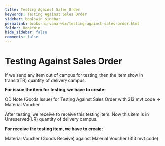 ```yaml
---
title: Testing Against Sales Order
keywords: Testing Against Sales Order
sidebar: bookswin_sidebar
permalink: books-nirvana-win/testing-against-sales-order.html
folder: BooksWin
hide_sidebar: false
comments: false
---
```


# Testing Against Sales Order

If we send any item out of campus for testing, then the item show in transit(TR) quantity of delivery campus.

**For issue the item for testing, we have to create:**

OD Note (Goods Issue) for Testing Against Sales Order with 313 mvt code -> Material Voucher

After testing, we receive to receive this testing item. Now this item is in Unreserved(UR) quantity of delivery campus.

**For receive the testing item, we have to create:**

Material Voucher (Goods Receive) against Material Voucher (313 mvt code)
